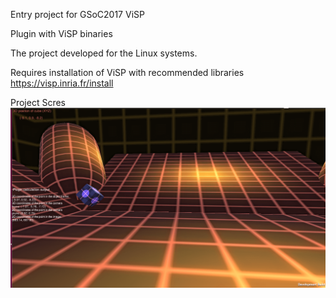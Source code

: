 Entry project for GSoC2017 ViSP

Plugin with ViSP binaries

The project developed for the Linux systems.

Requires installation of ViSP with recommended libraries
https://visp.inria.fr/install 

Project Scres
![](https://github.com/Lrakulka/ViSP_getting_started_Unity_Plugin2/blob/master/info/screenshot.png)
